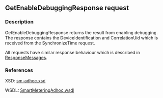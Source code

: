 <!--
SPDX-FileCopyrightText: Contributors to the Documentation project

SPDX-License-Identifier: Apache-2.0
-->

## GetEnableDebuggingResponse request

### Description
GetEnableDebuggingResponse returns the result from enabling debugging. The response contains the DeviceIdentification and CorrelationUid which is received from the SynchronizeTime request.

All requests have similar response behaviour which is described in [ResponseMessages](../../responsemessages.md).

### References

XSD: [sm-adhoc.xsd](https://github.com/OSGP/open-smart-grid-platform/blob/development/osgp/shared/osgp-ws-smartmetering/src/main/resources/schemas/sm-adhoc.xsd)

WSDL: [SmartMeteringAdhoc.wsdl](https://github.com/OSGP/open-smart-grid-platform/blob/development/osgp/shared/osgp-ws-smartmetering/src/main/resources/SmartMeteringAdhoc.wsdl)
